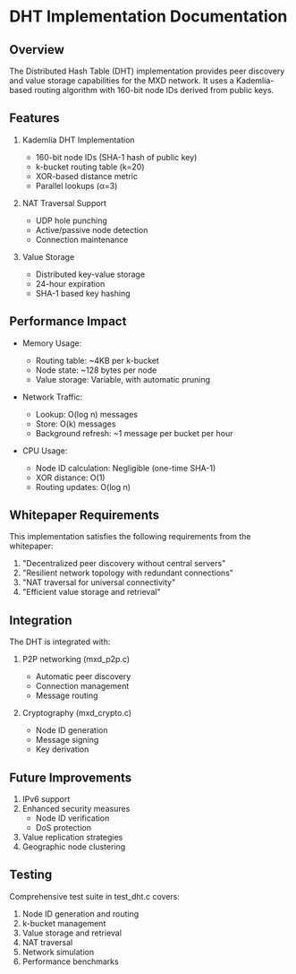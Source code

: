 # DHT Implementation Documentation

## Overview
The Distributed Hash Table (DHT) implementation provides peer discovery and value storage capabilities for the MXD network. It uses a Kademlia-based routing algorithm with 160-bit node IDs derived from public keys.

## Features
1. Kademlia DHT Implementation
   - 160-bit node IDs (SHA-1 hash of public key)
   - k-bucket routing table (k=20)
   - XOR-based distance metric
   - Parallel lookups (α=3)

2. NAT Traversal Support
   - UDP hole punching
   - Active/passive node detection
   - Connection maintenance

3. Value Storage
   - Distributed key-value storage
   - 24-hour expiration
   - SHA-1 based key hashing

## Performance Impact
- Memory Usage:
  - Routing table: ~4KB per k-bucket
  - Node state: ~128 bytes per node
  - Value storage: Variable, with automatic pruning

- Network Traffic:
  - Lookup: O(log n) messages
  - Store: O(k) messages
  - Background refresh: ~1 message per bucket per hour

- CPU Usage:
  - Node ID calculation: Negligible (one-time SHA-1)
  - XOR distance: O(1)
  - Routing updates: O(log n)

## Whitepaper Requirements
This implementation satisfies the following requirements from the whitepaper:
1. "Decentralized peer discovery without central servers"
2. "Resilient network topology with redundant connections"
3. "NAT traversal for universal connectivity"
4. "Efficient value storage and retrieval"

## Integration
The DHT is integrated with:
1. P2P networking (mxd_p2p.c)
   - Automatic peer discovery
   - Connection management
   - Message routing

2. Cryptography (mxd_crypto.c)
   - Node ID generation
   - Message signing
   - Key derivation

## Future Improvements
1. IPv6 support
2. Enhanced security measures
   - Node ID verification
   - DoS protection
3. Value replication strategies
4. Geographic node clustering

## Testing
Comprehensive test suite in test_dht.c covers:
1. Node ID generation and routing
2. k-bucket management
3. Value storage and retrieval
4. NAT traversal
5. Network simulation
6. Performance benchmarks
